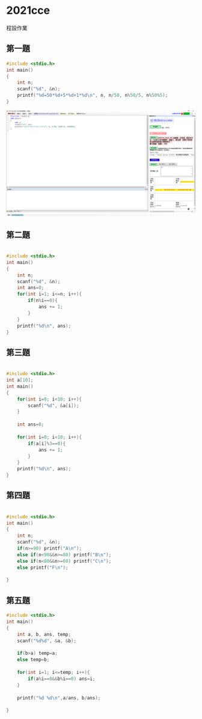 # 2021cce
程設作業

## 第一題

```c
#include <stdio.h>
int main()
{
	int n;
	scanf("%d", &n);
	printf("%d=50*%d+5*%d+1*%d\n", n, n/50, n%50/5, n%50%5);
}

```

![1](https://github.com/aimisuki/2021cce/blob/gh-pages/1.png?raw=true)

## 第二題

```c

#include <stdio.h>
int main()
{
	int n;
	scanf("%d", &n);
	int ans=0;
	for(int i=1; i<=n; i++){
		if(n%i==0){
			ans += 1;
		}
	}
	printf("%d\n", ans);
}

```

## 第三題

```c

#include <stdio.h>
int a[10];
int main()
{
	for(int i=0; i<10; i++){
		scanf("%d", &a[i]);
	}
	
	int ans=0;
	
	for(int i=0; i<10; i++){
		if(a[i]%3==0){
			ans += 1;
		}
	}
	printf("%d\n", ans);
}

```

## 第四題

```c

#include <stdio.h>
int main()
{
	int n;
	scanf("%d", &n);
	if(n>=90) printf("A\n");
	else if(n<90&&n>=80) printf("B\n");
	else if(n<80&&n>=60) printf("C\n");
	else printf("F\n");

}

```
## 第五題

```c
#include <stdio.h>
int main()
{
    int a, b, ans, temp;
    scanf("%d%d", &a, &b);

    if(b>a) temp=a;
    else temp=b;

    for(int i=1; i<=temp; i++){
        if(a%i==0&&b%i==0) ans=i;
    }

    printf("%d %d\n",a/ans, b/ans);

}


```
